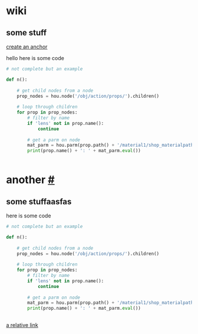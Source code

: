 # wiki

## some stuff 
[create an anchor](#another)

hello
here is some code
```python
# not complete but an example

def n():
    
    # get child nodes from a node
    prop_nodes = hou.node('/obj/action/props/').children()
    
    # loop through children
    for prop in prop_nodes:
        # filter by name
        if 'lens' not in prop.name():
            continue
        
        # get a parm on node
        mat_parm = hou.parm(prop.path() + '/material1/shop_materialpath1')
        print(prop.name() + ': ' + mat_parm.eval())
    
```
# another [#](#another)

## some stuffaasfas
here is some code
```python
# not complete but an example

def n():
    
    # get child nodes from a node
    prop_nodes = hou.node('/obj/action/props/').children()
    
    # loop through children
    for prop in prop_nodes:
        # filter by name
        if 'lens' not in prop.name():
            continue
        
        # get a parm on node
        mat_parm = hou.parm(prop.path() + '/material1/shop_materialpath1')
        print(prop.name() + ': ' + mat_parm.eval())
    
```
[a relative link](another-page.md)
